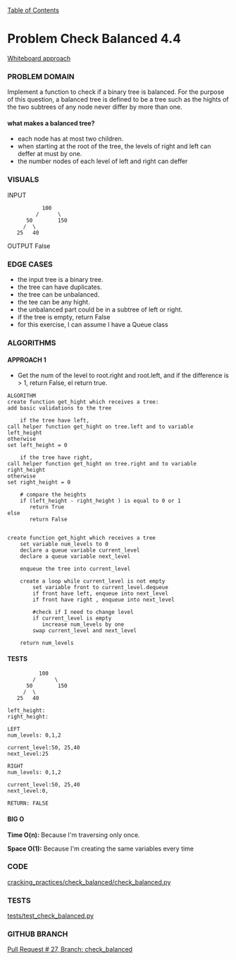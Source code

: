 [Table of Contents](../../README.md)


# Problem Check Balanced 4.4

[Whiteboard approach](https://docs.google.com/document/d/1rl-HlzNHCb90uE_B6Q5ChWTlc45N2wCbFx5b5mIbPmw/edit?usp=sharing)

### PROBLEM DOMAIN
Implement a function to check if a binary tree is balanced. For the purpose of this question, a balanced tree is defined to be a tree such as the hights of the two subtrees of any node never differ by more than one.

#### what makes a balanced tree?
- each node has at most two children.
- when starting at the root of the tree, the levels of right and left can deffer at must by one.
- the number nodes of each level of left and right can deffer


### VISUALS

INPUT
```
           100
         /      \
      50		150
     /  \
   25   40
```
OUTPUT
False

### EDGE CASES
- the input tree is a binary tree.
- the tree can have duplicates.
- the tree can be unbalanced.
- the tee can be any hight.
- the unbalanced part could be in a subtree of left or right.
- if the tree is empty, return False
- for this exercise, I can assume I have a Queue class



### ALGORITHMS

#### APPROACH 1
- Get the num of the level to root.right and root.left, and if the difference is > 1, return False, el return true.

```
ALGORITHM
create function get_hight which receives a tree:
add basic validations to the tree

	if the tree have left,
call helper function get_hight on tree.left and to variable left_height
otherwise
set left_height = 0

	if the tree have right,
call helper function get_hight on tree.right and to variable right_height
otherwise
set right_height = 0

	# compare the heights
	if (left_height - right_height ) is equal to 0 or 1
       return True
else
       return False


create function get_hight which receives a tree
	set variable num_levels to 0
	declare a queue variable current_level
	declare a queue variable next_level

	enqueue the tree into current_level

	create a loop while current_level is not empty
		set variable front to current_level.dequeue
		if front have left, enqueue into next_level
		if front have right , enqueue into next_level

		#check if I need to change level
		if current_level is empty
           increase num_levels by one
		swap current_level and next_level

	return num_levels

```


#### TESTS
```
          100
        /      \
      50		150
     /  \
   25   40

left_height:
right_height:

LEFT
num_levels: 0,1,2

current_level:50, 25,40
next_level:25

RIGHT
num_levels: 0,1,2

current_level:50, 25,40
next_level:0,

RETURN: FALSE

```


#### BIG O
**Time O(n):**  Because I'm traversing only once.

**Space O(1):** Because I'm creating the same variables every time

### CODE
[cracking_practices/check_balanced/check_balanced.py](check_balanced.py)


### TESTS
[tests/test_check_balanced.py](../../tests/test_check_balanced.py)

### GITHUB BRANCH

[Pull Request # 27, Branch: check_balanced](https://github.com/ilealm/cracking-practices/pull/27)

